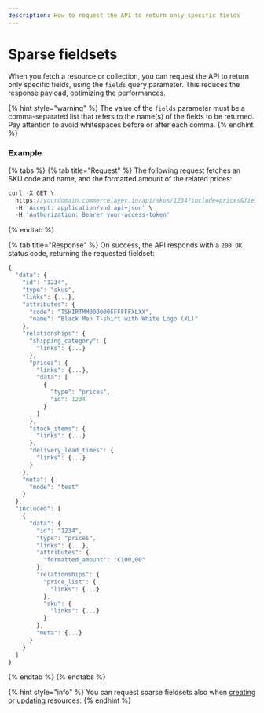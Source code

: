 ```yaml
---
description: How to request the API to return only specific fields
---
```


# Sparse fieldsets

When you fetch a resource or collection, you can request the API to return only specific fields, using the `fields` query parameter. This reduces the response payload, optimizing the performances.

{% hint style="warning" %}
The value of the `fields` parameter must be a comma-separated list that refers to the name\(s\) of the fields to be returned. Pay attention to avoid whitespaces before or after each comma.
{% endhint %}

### Example

{% tabs %}
{% tab title="Request" %}
The following request fetches an SKU code and name, and the formatted amount of the related prices:

```javascript
curl -X GET \
  https://yourdomain.commercelayer.io/api/skus/1234?include=prices&fields[skus]=code,name&fields[prices]=formatted_amount \
  -H 'Accept: application/vnd.api+json' \
  -H 'Authorization: Bearer your-access-token'
```
{% endtab %}

{% tab title="Response" %}
On success, the API responds with a `200 OK` status code, returning the requested fieldset: 

```javascript
{
  "data": {
    "id": "1234",
    "type": "skus",
    "links": {...},
    "attributes": {
      "code": "TSHIRTMM000000FFFFFFXLXX",
      "name": "Black Men T-shirt with White Logo (XL)"
    },
    "relationships": {
      "shipping_category": {
        "links": {...}
      },
      "prices": {
        "links": {...},
        "data": [
          {
            "type": "prices",
            "id": 1234
          }
        ]
      },
      "stock_items": {
        "links": {...}
      },
      "delivery_lead_times": {
        "links": {...}
      }
    },
    "meta": {
      "mode": "test"
    }
  },
  "included": [
    {
      "data": {
        "id": "1234",
        "type": "prices",
        "links": {...},
        "attributes": {
          "formatted_amount": "€100,00"
        },
        "relationships": {
          "price_list": {
            "links": {...}
          },
          "sku": {
            "links": {...}
          }
        },
        "meta": {...}
      }
    }
  ]
}
```
{% endtab %}
{% endtabs %}

{% hint style="info" %}
You can request sparse fieldsets also when [creating](creating-resources.md) or [updating](updating-resources.md) resources.
{% endhint %}

